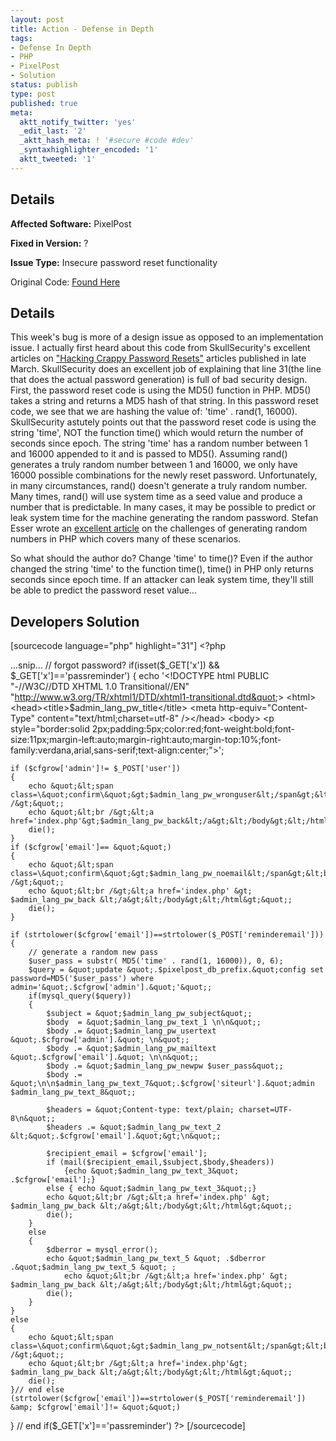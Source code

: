 ```yaml
---
layout: post
title: Action - Defense in Depth
tags:
- Defense In Depth
- PHP
- PixelPost
- Solution
status: publish
type: post
published: true
meta:
  aktt_notify_twitter: 'yes'
  _edit_last: '2'
  _aktt_hash_meta: ! '#secure #code #dev'
  _syntaxhighlighter_encoded: '1'
  aktt_tweeted: '1'
---
```

## Details
__Affected Software:__ PixelPost

__Fixed in Version:__  ?

__Issue Type:__ Insecure password reset functionality

Original Code: <a href="http://spotthevuln.com/2011/05/action/">Found Here</a>
## Details
This week's bug is more of a design issue as opposed to an implementation issue.  I actually first heard about this code from SkullSecurity's excellent articles on <a href="http://www.skullsecurity.org/blog/2011/hacking-crappy-password-resets-part-2">"Hacking Crappy Password Resets"</a> articles published in late March.  SkullSecurity does an excellent job of explaining that line 31(the line that does the actual password generation) is full of bad security design.  First, the password reset code is using the MD5() function in PHP.  MD5() takes a string and returns a MD5 hash of that string.  In this password reset code, we see that we are hashing the value of: 'time' . rand(1, 16000).  SkullSecurity astutely points out that the password reset code is using the string 'time', NOT the function time() which would return the number of seconds since epoch.  The string 'time' has a random number between 1 and 16000 appended to it and is passed to MD5().  Assuming rand() generates a truly random number between 1 and 16000, we only have 16000 possible combinations for the newly reset password.  Unfortunately, in many circumstances, rand() doesn't generate a truly random number.  Many times, rand() will use system time as a seed value and produce a number that is predictable.  In many cases, it may be possible to predict or leak system time for the machine generating the random password.  Stefan Esser wrote an <a href="http://www.suspekt.org/2008/08/17/mt_srand-and-not-so-random-numbers/">excellent article</a> on the challenges of generating random numbers in PHP which covers many of these scenarios.

So what should the author do?  Change 'time' to time()?  Even if the author changed the string 'time' to the function time(), time() in PHP only returns seconds since epoch time.  If an attacker can leak system time, they'll still be able to predict the password reset value... 


## Developers Solution
[sourcecode language="php" highlight="31"]
&lt;?php

...snip...
// forgot password?
if(isset($_GET['x']) &amp;&amp; $_GET['x']=='passreminder')
{
echo '&lt;!DOCTYPE html PUBLIC &quot;-//W3C//DTD XHTML 1.0 Transitional//EN&quot;
  &quot;http://www.w3.org/TR/xhtml1/DTD/xhtml1-transitional.dtd&quot;&gt;
	&lt;html&gt;
	&lt;head&gt;&lt;title&gt;$admin_lang_pw_title&lt;/title&gt;
	&lt;meta http-equiv=&quot;Content-Type&quot; content=&quot;text/html;charset=utf-8&quot; /&gt;&lt;/head&gt;
	&lt;body&gt;
	&lt;p style=&quot;border:solid 2px;padding:5px;color:red;font-weight:bold;font-size:11px;margin-left:auto;margin-right:auto;margin-top:10%;font-family:verdana,arial,sans-serif;text-align:center;&quot;&gt;';

	if ($cfgrow['admin']!= $_POST['user'])
	{
		echo &quot;&lt;span class=\&quot;confirm\&quot;&gt;$admin_lang_pw_wronguser&lt;/span&gt;&lt;br /&gt;&quot;;
		echo &quot;&lt;br /&gt;&lt;a href='index.php'&gt;$admin_lang_pw_back&lt;/a&gt;&lt;/body&gt;&lt;/html&gt;&quot;;
		die();
	}
	if ($cfgrow['email']== &quot;&quot;)
	{
		echo &quot;&lt;span class=\&quot;confirm\&quot;&gt;$admin_lang_pw_noemail&lt;/span&gt;&lt;br /&gt;&quot;;
		echo &quot;&lt;br /&gt;&lt;a href='index.php' &gt; $admin_lang_pw_back &lt;/a&gt;&lt;/body&gt;&lt;/html&gt;&quot;;
		die();
	}

	if (strtolower($cfgrow['email'])==strtolower($_POST['reminderemail']))
	{
		// generate a random new pass
		$user_pass = substr( MD5('time' . rand(1, 16000)), 0, 6);
		$query = &quot;update &quot;.$pixelpost_db_prefix.&quot;config set password=MD5('$user_pass') where admin='&quot;.$cfgrow['admin'].&quot;'&quot;;
		if(mysql_query($query))
		{
			$subject = &quot;$admin_lang_pw_subject&quot;;
			$body  = &quot;$admin_lang_pw_text_1 \n\n&quot;;
			$body .= &quot;$admin_lang_pw_usertext &quot;.$cfgrow['admin'].&quot; \n&quot;;
			$body .= &quot;$admin_lang_pw_mailtext &quot;.$cfgrow['email'].&quot; \n\n&quot;;
			$body .= &quot;$admin_lang_pw_newpw $user_pass&quot;;
			$body .= &quot;\n\n$admin_lang_pw_text_7&quot;.$cfgrow['siteurl'].&quot;admin $admin_lang_pw_text_8&quot;;

			$headers = &quot;Content-type: text/plain; charset=UTF-8\n&quot;;
			$headers .= &quot;$admin_lang_pw_text_2 &lt;&quot;.$cfgrow['email'].&quot;&gt;\n&quot;;

			$recipient_email = $cfgrow['email'];
			if (mail($recipient_email,$subject,$body,$headers))
				{echo &quot;$admin_lang_pw_text_3&quot; .$cfgrow['email'];}
			else { echo &quot;$admin_lang_pw_text_3&quot;;}
			echo &quot;&lt;br /&gt;&lt;a href='index.php' &gt; $admin_lang_pw_back &lt;/a&gt;&lt;/body&gt;&lt;/html&gt;&quot;;
			die();
		}
		else
		{
			$dberror = mysql_error();
			echo &quot;$admin_lang_pw_text_5 &quot; .$dberror .&quot;$admin_lang_pw_text_5 &quot; ;
				echo &quot;&lt;br /&gt;&lt;a href='index.php' &gt; $admin_lang_pw_back &lt;/a&gt;&lt;/body&gt;&lt;/html&gt;&quot;;
			die();
		}
	}
	else
	{
		echo &quot;&lt;span class=\&quot;confirm\&quot;&gt;$admin_lang_pw_notsent&lt;/span&gt;&lt;br /&gt;&quot;;
		echo &quot;&lt;br /&gt;&lt;a href='index.php'&gt; $admin_lang_pw_back &lt;/a&gt;&lt;/body&gt;&lt;/html&gt;&quot;;
		die();
	}// end else (strtolower($cfgrow['email'])==strtolower($_POST['reminderemail']) &amp; $cfgrow['email']!= &quot;&quot;)

} // end if($_GET['x']=='passreminder')
?&gt;
[/sourcecode] 
